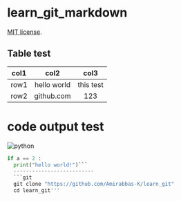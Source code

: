 # learn_git_markdown
[MIT license](https://opensource.org/licenses/MIT).
## Table test
| col1 |    col2     |   col3    |
| :--: | :---------: | :-------: |
| row1 | hello world | this test |
| row2 | github.com  |    123    |
# code output test
![python](https://www.python.org/static/img/python-logo@2x.png)
```python
if a == 2 :
  print("hello world!")```
  --------------------------
  ```git
  git clone "https://github.com/Amirabbas-K/learn_git"
  cd learn_git'''

